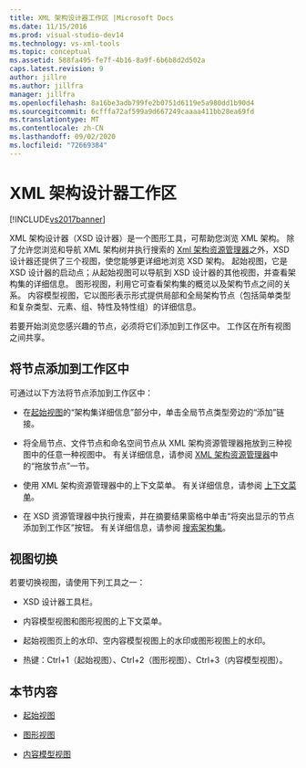 ```yaml
---
title: XML 架构设计器工作区 |Microsoft Docs
ms.date: 11/15/2016
ms.prod: visual-studio-dev14
ms.technology: vs-xml-tools
ms.topic: conceptual
ms.assetid: 588fa495-fe7f-4b16-8a9f-6b6b8d2d502a
caps.latest.revision: 9
author: jillre
ms.author: jillfra
manager: jillfra
ms.openlocfilehash: 8a16be3adb799fe2b0751d6119e5a980dd1b90d4
ms.sourcegitcommit: 6cfffa72af599a9d667249caaaa411bb28ea69fd
ms.translationtype: MT
ms.contentlocale: zh-CN
ms.lasthandoff: 09/02/2020
ms.locfileid: "72669384"
---
```

# <a name="xml-schema-designer-workspace"></a>XML 架构设计器工作区
[!INCLUDE[vs2017banner](../includes/vs2017banner.md)]

XML 架构设计器（XSD 设计器）是一个图形工具，可帮助您浏览 XML 架构。 除了允许您浏览和导航 XML 架构树并执行搜索的 [Xml 架构资源管理器](../xml-tools/xml-schema-explorer.md)之外，XSD 设计器还提供了三个视图，使您能够更详细地浏览 XSD 架构。 起始视图，它是 XSD 设计器的启动点；从起始视图可以导航到 XSD 设计器的其他视图，并查看架构集的详细信息。 图形视图，利用它可查看架构集的概览以及架构节点之间的关系。 内容模型视图，它以图形表示形式提供局部和全局架构节点（包括简单类型和复杂类型、元素、组、特性及特性组）的详细信息。

 若要开始浏览您感兴趣的节点，必须将它们添加到工作区中。 工作区在所有视图之间共享。

## <a name="adding-nodes-to-the-workspace"></a>将节点添加到工作区中
 可通过以下方法将节点添加到工作区中：

- 在[起始视图](../xml-tools/start-view.md)的“架构集详细信息”部分中，单击全局节点类型旁边的“添加”链接。

- 将全局节点、文件节点和命名空间节点从 XML 架构资源管理器拖放到三种视图中的任意一种视图中。 有关详细信息，请参阅 [XML 架构资源管理器](../xml-tools/xml-schema-explorer.md)中的“拖放节点”一节。

- 使用 XML 架构资源管理器中的上下文菜单。 有关详细信息，请参阅 [上下文菜单](../xml-tools/context-menus-xml-schema-explorer.md)。

- 在 XSD 资源管理器中执行搜索，并在摘要结果窗格中单击“将突出显示的节点添加到工作区”按钮。 有关详细信息，请参阅 [搜索架构集](../xml-tools/searching-the-schema-set.md)。

## <a name="view-switching"></a>视图切换
 若要切换视图，请使用下列工具之一：

- XSD 设计器工具栏。

- 内容模型视图和图形视图的上下文菜单。

- 起始视图页上的水印、空内容模型视图上的水印或图形视图上的水印。

- 热键：Ctrl+1（起始视图）、Ctrl+2（图形视图）、Ctrl+3（内容模型视图）。

## <a name="in-this-section"></a>本节内容

- [起始视图](../xml-tools/start-view.md)

- [图形视图](../xml-tools/graph-view.md)

- [内容模型视图](../xml-tools/content-model-view.md)
